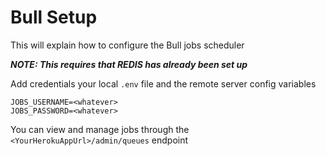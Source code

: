 # Bull Setup

This will explain how to configure the Bull jobs scheduler

**_NOTE: This requires that REDIS has already been set up_**

Add credentials your local `.env` file and the remote server config variables

```
JOBS_USERNAME=<whatever>
JOBS_PASSWORD=<whatever>
```

You can view and manage jobs through the `<YourHerokuAppUrl>/admin/queues` endpoint
